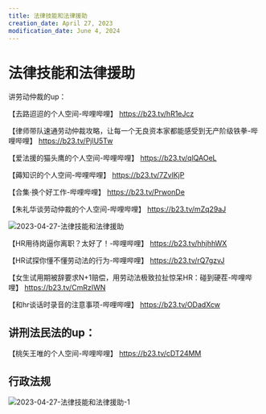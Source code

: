 ```yaml
---
title: 法律技能和法律援助
creation_date: April 27, 2023
modification_date: June 4, 2024
---
```



# 法律技能和法律援助

讲劳动仲裁的up：

【去路迢迢的个人空间-哔哩哔哩】 https://b23.tv/hR1eJcz

【律师带队速通劳动仲裁攻略，让每一个无良资本家都能感受到无产阶级铁拳-哔哩哔哩】 https://b23.tv/PjlU5Tw

【爱法援的猫头鹰的个人空间-哔哩哔哩】 https://b23.tv/qlQAOeL

【薅知识的个人空间-哔哩哔哩】 https://b23.tv/7ZvlKjP

【合集·换个好工作-哔哩哔哩】 https://b23.tv/PrwonDe

【朱礼华谈劳动仲裁的个人空间-哔哩哔哩】 https://b23.tv/mZq29aJ

![2023-04-27-法律技能和法律援助](assets/2023-04-27-法律技能和法律援助.jpeg)

【HR用待岗逼你离职？太好了！-哔哩哔哩】 https://b23.tv/hhjhhWX

 【HR试探你懂不懂劳动法的行为-哔哩哔哩】 https://b23.tv/rQ7gzvJ

【女生试用期被辞要求N+1赔偿，用劳动法极致拉扯惊呆HR：碰到硬茬-哔哩哔哩】 https://b23.tv/CmRzIWN

【和hr谈话时录音的注意事项-哔哩哔哩】 https://b23.tv/ODadXcw

## 讲刑法民法的up：

【桃矢王唯的个人空间-哔哩哔哩】 https://b23.tv/cDT24MM

## 行政法规

![2023-04-27-法律技能和法律援助-1](assets/2023-04-27-法律技能和法律援助-1.png)

